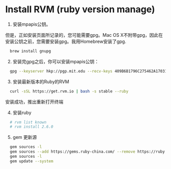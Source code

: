 # Install RVM (ruby version manage)

1. 安装mpapis公钥。

  但是，正如安装页面所记录的，您可能需要gpg。Mac OS X不附带gpg，因此在安装公钥之前，您需要安装gpg。我用Homebrew安装了gpg.

  ```bash
    brew install gnupg
  ```

2. 安装完gpg之后，你可以安装mpapis公钥：

```bash
  gpg --keyserver hkp://pgp.mit.edu --recv-keys 409B6B1796C275462A1703113804BB82D39DC0E3 7D2BAF1CF37B13E2069D6956105BD0E739499BDB
```

3. 安装最新版本的Ruby的RVM

```bash
  curl -sSL https://get.rvm.io | bash -s stable --ruby
```

安装成功，推出重新打开终端

4. 安装ruby

```bash
  # rvm list known
  # rvm install 2.6.0
```

5. gem 更新源

```bash
  gem sources -l
  gem sources --add https://gems.ruby-china.com/ --remove https://ruby.taobao.org/
  gem sources -l
  gem update --system
```
